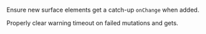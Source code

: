 Ensure new surface elements get a catch-up `onChange` when added.

Properly clear warning timeout on failed mutations and gets.
